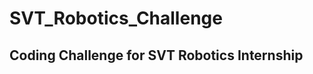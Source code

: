 # SVT_Robotics_Challenge
Coding Challenge for SVT Robotics Internship
--------------------------------------------

